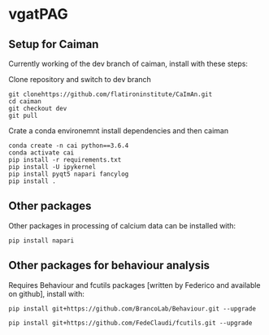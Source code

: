 # vgatPAG


## Setup for Caiman
Currently working of the dev branch of caiman, install with these steps:

Clone repository and switch to dev branch

```
git clonehttps://github.com/flatironinstitute/CaImAn.git
cd caiman
git checkout dev
git pull
```

Crate a conda environemnt install dependencies and then caiman
```
conda create -n cai python==3.6.4
conda activate cai
pip install -r requirements.txt
pip install -U ipykernel
pip install pyqt5 napari fancylog
pip install .
```

## Other packages
Other packages in processing of calcium data can be installed with:
```
pip install napari
```


## Other packages for behaviour analysis

Requires Behaviour and fcutils packages [written by Federico and available on github], install with:

```
pip install git+https://github.com/BrancoLab/Behaviour.git --upgrade
```

```
pip install git+https://github.com/FedeClaudi/fcutils.git --upgrade
```